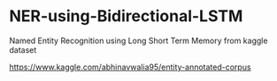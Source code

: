 # NER-using-Bidirectional-LSTM
Named Entity Recognition using Long Short Term Memory from kaggle dataset

https://www.kaggle.com/abhinavwalia95/entity-annotated-corpus
